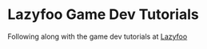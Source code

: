# Lazyfoo Game Dev Tutorials

Following along with the game dev tutorials at [Lazyfoo](http://lazyfoo.net/SDL_tutorials/index.php)